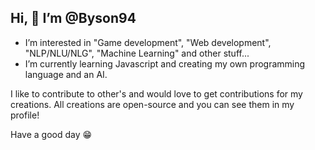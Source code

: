 ## Hi, 👋 I’m @Byson94

- I’m interested in "Game development", "Web development", "NLP/NLU/NLG", "Machine Learning" and other stuff...
- I’m currently learning Javascript and creating my own programming language and an AI.
  
I like to contribute to other's and would love to get contributions for my creations.
All creations are open-source and you can see them in my profile!

Have a good day 😁
